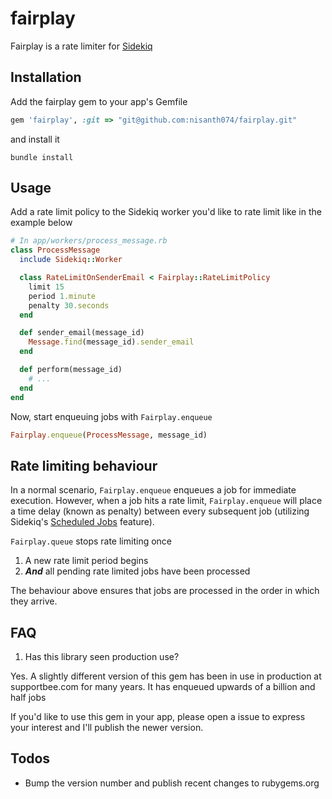 # fairplay
Fairplay is a rate limiter for [Sidekiq](https://github.com/mperham/sidekiq)

## Installation

Add the fairplay gem to your app's Gemfile

```ruby
gem 'fairplay', :git => "git@github.com:nisanth074/fairplay.git"
```

and install it

```
bundle install
```

## Usage

Add a rate limit policy to the Sidekiq worker you'd like to rate limit like in the example below

```ruby
# In app/workers/process_message.rb
class ProcessMessage
  include Sidekiq::Worker

  class RateLimitOnSenderEmail < Fairplay::RateLimitPolicy
    limit 15
    period 1.minute
    penalty 30.seconds
  end

  def sender_email(message_id)
    Message.find(message_id).sender_email
  end

  def perform(message_id)
    # ...
  end
end
```

Now, start enqueuing jobs with `Fairplay.enqueue`

```ruby
Fairplay.enqueue(ProcessMessage, message_id)
```

## Rate limiting behaviour

In a normal scenario, `Fairplay.enqueue` enqueues a job for immediate execution. However, when a job hits a rate limit, `Fairplay.enqueue` will place a time delay (known as penalty) between every subsequent job (utilizing Sidekiq's [Scheduled Jobs](https://github.com/mperham/sidekiq/wiki/Scheduled-Jobs) feature).

`Fairplay.queue` stops rate limiting once

1. A new rate limit period begins
2. ***And*** all pending rate limited jobs have been processed

The behaviour above ensures that jobs are processed in the order in which they arrive.

## FAQ

1. Has this library seen production use?

Yes. A slightly different version of this gem has been in use in production at supportbee.com for many years. It has enqueued upwards of a billion and half jobs

If you'd like to use this gem in your app, please open a issue to express your interest and I'll publish the newer version.

## Todos

- Bump the version number and publish recent changes to rubygems.org